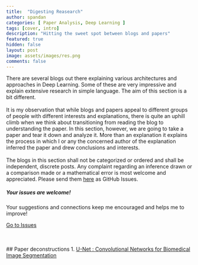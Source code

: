 ```yaml
---
title:  "Digesting Reasearch"
author: spandan
categories: [ Paper Analysis, Deep Learning ]
tags: [cover, intro]
description: "Hitting the sweet spot between blogs and papers"
featured: true
hidden: false
layout: post
image: assets/images/res.png
comments: false
---
```

<div class="row">
<div class="col-md-8 pr-5">
There are several blogs out there explaining various architectures and approaches in Deep Learning. Some of these are very impressive and explain extensive research in simple language. The aim of this section is a bit different. 
<br><br>
It is my observation that while blogs and papers appeal to different groups of people with different interests and explanations, there is quite an uphill climb when we think about transitioning from reading the blog to understanding the paper. In this section, however, we are going to take a paper and tear it down and analyze it. More than an explanation it explains the process in which I or any the concerned author of the explanation inferred the paper and drew conclusions and interests. 
<br><br>
The blogs in this section shall not be categorized or ordered and shall be independent, discrete posts. Any complaint regarding an inference drawn or a comparison made or a mathematical error is most welcome and appreciated. Please send them <a href="https://github.com/spandanji/spandanji.github.io/issues">here</a> as GitHub Issues. 
</div>

<div class="col-md-4">

<div class="sticky-top sticky-top-80">
<h5>Your issues are welcome!</h5>

<p>Your suggestions and connections keep me encouraged and helps me to improve!
<!-- <a target="_blank" href="https://github.com/wowthemesnet/mediumish-theme-jekyll">Mediumish <i class="fab fa-github"></i></a>.-->
</p> 

<a target="_blank" href="https://github.com/spandanji/spandanji.github.io/issues" class="btn btn-danger">Go to Issues</a> 

</div>
</div>
</div>
<br>
<br>
## Paper deconstructions
1. <a href="https://spandanji.github.io//Pap1-UNET/">U-Net : Convolutional Networks for Biomedical Image Segmentation</a>

